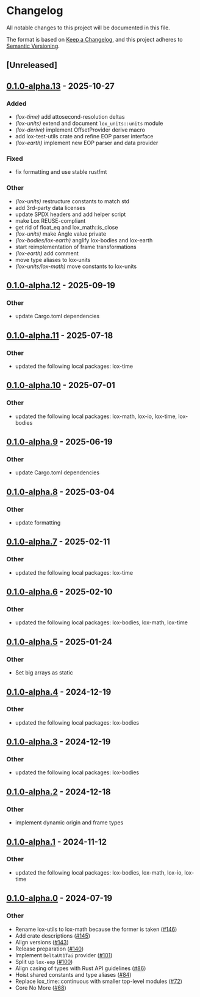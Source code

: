 # Changelog
All notable changes to this project will be documented in this file.

The format is based on [Keep a Changelog](https://keepachangelog.com/en/1.0.0/),
and this project adheres to [Semantic Versioning](https://semver.org/spec/v2.0.0.html).

## [Unreleased]

## [0.1.0-alpha.13](https://github.com/lox-space/lox/compare/lox-earth-v0.1.0-alpha.12...lox-earth-v0.1.0-alpha.13) - 2025-10-27

### Added

- *(lox-time)* add attosecond-resolution deltas
- *(lox-units)* extend and document `lox_units::units` module
- *(lox-derive)* implement OffsetProvider derive macro
- add lox-test-utils crate and refine EOP parser interface
- *(lox-earth)* implement new EOP parser and data provider

### Fixed

- fix formatting and use stable rustfmt

### Other

- *(lox-units)* restructure constants to match std
- add 3rd-party data licenses
- update SPDX headers and add helper script
- make Lox REUSE-compliant
- get rid of float_eq and lox_math::is_close
- *(lox-units)* make Angle value private
- *(lox-bodies/lox-earth)* anglify lox-bodies and lox-earth
- start reimplementation of frame transformations
- *(lox-earth)* add comment
- move type aliases to lox-units
- *(lox-units/lox-math)* move constants to lox-units

## [0.1.0-alpha.12](https://github.com/lox-space/lox/compare/lox-earth-v0.1.0-alpha.11...lox-earth-v0.1.0-alpha.12) - 2025-09-19

### Other

- update Cargo.toml dependencies

## [0.1.0-alpha.11](https://github.com/lox-space/lox/compare/lox-earth-v0.1.0-alpha.10...lox-earth-v0.1.0-alpha.11) - 2025-07-18

### Other

- updated the following local packages: lox-time

## [0.1.0-alpha.10](https://github.com/lox-space/lox/compare/lox-earth-v0.1.0-alpha.9...lox-earth-v0.1.0-alpha.10) - 2025-07-01

### Other

- updated the following local packages: lox-math, lox-io, lox-time, lox-bodies

## [0.1.0-alpha.9](https://github.com/lox-space/lox/compare/lox-earth-v0.1.0-alpha.8...lox-earth-v0.1.0-alpha.9) - 2025-06-19

### Other

- update Cargo.toml dependencies

## [0.1.0-alpha.8](https://github.com/lox-space/lox/compare/lox-earth-v0.1.0-alpha.7...lox-earth-v0.1.0-alpha.8) - 2025-03-04

### Other

- update formatting

## [0.1.0-alpha.7](https://github.com/lox-space/lox/compare/lox-earth-v0.1.0-alpha.6...lox-earth-v0.1.0-alpha.7) - 2025-02-11

### Other

- updated the following local packages: lox-time

## [0.1.0-alpha.6](https://github.com/lox-space/lox/compare/lox-earth-v0.1.0-alpha.5...lox-earth-v0.1.0-alpha.6) - 2025-02-10

### Other

- updated the following local packages: lox-bodies, lox-math, lox-time

## [0.1.0-alpha.5](https://github.com/lox-space/lox/compare/lox-earth-v0.1.0-alpha.4...lox-earth-v0.1.0-alpha.5) - 2025-01-24

### Other

- Set big arrays as static

## [0.1.0-alpha.4](https://github.com/lox-space/lox/compare/lox-earth-v0.1.0-alpha.3...lox-earth-v0.1.0-alpha.4) - 2024-12-19

### Other

- updated the following local packages: lox-bodies

## [0.1.0-alpha.3](https://github.com/lox-space/lox/compare/lox-earth-v0.1.0-alpha.2...lox-earth-v0.1.0-alpha.3) - 2024-12-19

### Other

- updated the following local packages: lox-bodies

## [0.1.0-alpha.2](https://github.com/lox-space/lox/compare/lox-earth-v0.1.0-alpha.1...lox-earth-v0.1.0-alpha.2) - 2024-12-18

### Other

- implement dynamic origin and frame types

## [0.1.0-alpha.1](https://github.com/lox-space/lox/compare/lox-earth-v0.1.0-alpha.0...lox-earth-v0.1.0-alpha.1) - 2024-11-12

### Other

- updated the following local packages: lox-bodies, lox-math, lox-io, lox-time

## [0.1.0-alpha.0](https://github.com/lox-space/lox/releases/tag/lox-earth-v0.1.0-alpha.0) - 2024-07-19

### Other
- Rename lox-utils to lox-math because the former is taken ([#146](https://github.com/lox-space/lox/pull/146))
- Add crate descriptions ([#145](https://github.com/lox-space/lox/pull/145))
- Align versions ([#143](https://github.com/lox-space/lox/pull/143))
- Release preparation ([#140](https://github.com/lox-space/lox/pull/140))
- Implement `DeltaUt1Tai` provider ([#101](https://github.com/lox-space/lox/pull/101))
- Split up `lox-eop` ([#100](https://github.com/lox-space/lox/pull/100))
- Align casing of types with Rust API guidelines ([#86](https://github.com/lox-space/lox/pull/86))
- Hoist shared constants and type aliases ([#84](https://github.com/lox-space/lox/pull/84))
- Replace lox_time::continuous with smaller top-level modules ([#72](https://github.com/lox-space/lox/pull/72))
- Core No More ([#68](https://github.com/lox-space/lox/pull/68))
